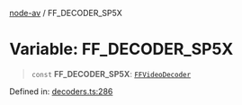 [node-av](../globals.md) / FF\_DECODER\_SP5X

# Variable: FF\_DECODER\_SP5X

> `const` **FF\_DECODER\_SP5X**: [`FFVideoDecoder`](../type-aliases/FFVideoDecoder.md)

Defined in: [decoders.ts:286](https://github.com/seydx/av/blob/f8631fc881b394300b1479f511d55cf1c370a87f/src/constants/decoders.ts#L286)
